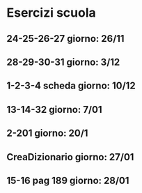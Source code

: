 # Esercizi scuola
## 24-25-26-27 giorno: 26/11
## 28-29-30-31 giorno: 3/12
## 1-2-3-4 scheda giorno: 10/12
## 13-14-32 giorno: 7/01
## 2-201 giorno: 20/1
## CreaDizionario giorno: 27/01
## 15-16 pag 189 giorno: 28/01
